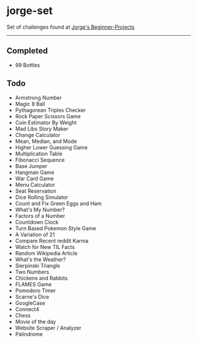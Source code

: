 # jorge-set
Set of challenges found at [Jorge's Beginner-Projects](https://github.com/jorgegonzalez/beginner-projects)

---

## Completed

* 99 Bottles

## Todo

* Armstrong Number
* Magic 8 Ball
* Pythagorean Triples Checker
* Rock Paper Scissors Game
* Coin Estimator By Weight
* Mad Libs Story Maker
* Change Calculator
* Mean, Median, and Mode
* Higher Lower Guessing Game
* Multiplication Table
* Fibonacci Sequence
* Base Jumper
* Hangman Game
* War Card Game
* Menu Calculator
* Seat Reservation
* Dice Rolling Simulator
* Count and Fix Green Eggs and Ham
* What's My Number?
* Factors of a Number
* Countdown Clock
* Turn Based Pokemon Style Game
* A Variation of 21
* Compare Recent reddit Karma
* Watch for New TIL Facts
* Random Wikipedia Article
* What's the Weather?
* Sierpinski Triangle
* Two Numbers
* Chickens and Rabbits
* FLAMES Game
* Pomodoro Timer
* Scarne's Dice
* GoogleCase
* Connect4
* Chess
* Movie of the day
* Website Scraper / Analyzer
* Palindrome